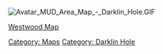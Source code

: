 ![](Avatar_MUD_Area_Map_-_Darklin_Hole.GIF "Avatar_MUD_Area_Map_-_Darklin_Hole.GIF")

[Westwood Map](Westwood_Map "wikilink")  

[Category: Maps](Category:_Maps "wikilink") [Category: Darklin
Hole](Category:_Darklin_Hole "wikilink")
